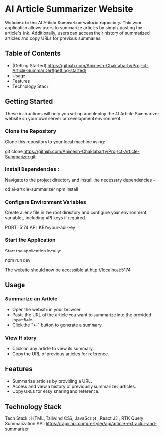 # AI Article Summarizer Website

Welcome to the AI Article Summarizer website repository. This web application allows users to summarize articles by simply pasting the article's link. Additionally, users can access their history of summarized articles and copy URLs for previous summaries.

## Table of Contents
- (Getting Started)[https://github.com/Animesh-Chakrabarty/Project-Article-Summarizer#getting-started]
- Usage
- Features
- Technology Stack

## Getting Started

These instructions will help you set up and deploy the AI Article Summarizer website on your own server or development environment.

### Clone the Repository

Clone this repository to your local machine using:

git clone https://github.com/Animesh-Chakrabarty/Project-Article-Summarizer.git

### Install Dependencies :

Navigate to the project directory and install the necessary dependencies -

cd ai-article-summarizer
npm install

### Configure Environment Variables

Create a .env file in the root directory and configure your environment variables, including API keys if required.

PORT=5174
API_KEY=your-api-key

### Start the Application

Start the application locally:

npm run dev

The website should now be accessible at http://localhost:5174

## Usage

### Summarize an Article

- Open the website in your browser.
- Paste the URL of the article you want to summarize into the provided input field.
- Click the "↵" button to generate a summary.

### View History

- Click on any article to view its summary.
- Copy the URL of previous articles for reference.

## Features

- Summarize articles by providing a URL.
- Access and view a history of previously summarized articles.
- Copy URLs for easy sharing and reference.

## Technology Stack

Tech Stack : HTML, Tailwind CSS, JavaScript , React JS , RTK Query
Summarization API: https://rapidapi.com/restyler/api/article-extractor-and-summarizer

